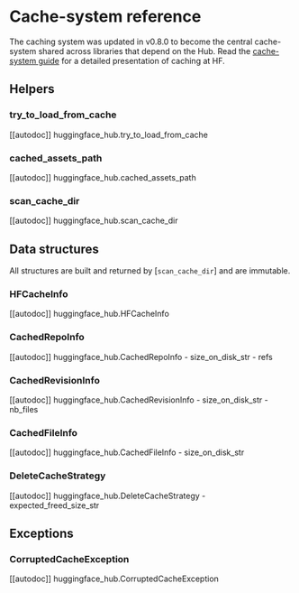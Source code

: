 <!--⚠️ Note that this file is in Markdown but contain specific syntax for our doc-builder (similar to MDX) that may not be
rendered properly in your Markdown viewer.
-->

# Cache-system reference

The caching system was updated in v0.8.0 to become the central cache-system shared
across libraries that depend on the Hub. Read the [cache-system guide](../guides/manage-cache)
for a detailed presentation of caching at HF.

## Helpers

### try_to_load_from_cache

[[autodoc]] huggingface_hub.try_to_load_from_cache

### cached_assets_path

[[autodoc]] huggingface_hub.cached_assets_path

### scan_cache_dir

[[autodoc]] huggingface_hub.scan_cache_dir

## Data structures

All structures are built and returned by [`scan_cache_dir`] and are immutable.

### HFCacheInfo

[[autodoc]] huggingface_hub.HFCacheInfo

### CachedRepoInfo

[[autodoc]] huggingface_hub.CachedRepoInfo
    - size_on_disk_str
    - refs

### CachedRevisionInfo

[[autodoc]] huggingface_hub.CachedRevisionInfo
    - size_on_disk_str
    - nb_files

### CachedFileInfo

[[autodoc]] huggingface_hub.CachedFileInfo
    - size_on_disk_str

### DeleteCacheStrategy

[[autodoc]] huggingface_hub.DeleteCacheStrategy
    - expected_freed_size_str

## Exceptions

### CorruptedCacheException

[[autodoc]] huggingface_hub.CorruptedCacheException